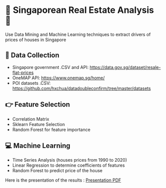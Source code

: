 # :hotel: Singaporean Real Estate Analysis :hotel:
Use Data Mining and Machine Learning techniques to extract drivers of prices of houses in Singapore

## :mag_right: Data Collection
- Singapore government .CSV and API: https://data.gov.sg/dataset/resale-flat-prices
- OneMAP API: https://www.onemap.sg/home/
- POI datasets .CSV: https://github.com/hxchua/datadoubleconfirm/tree/master/datasets 

## :point_right: Feature Selection
- Correlation Matrix
- Sklearn Feature Selection
- Random Forest for feature importance

## :computer: Machine Learning
- Time Series Analysis (houses prices from 1990 to 2020)
- Linear Regression to determine coefficients of features
- Random Forest to predict price of the house

Here is the presentation of the results : [Presentation PDF](https://github.com/Theob0t/Real-Estate-Analysis-Singapore/blob/master/REAL%20ESTATE%20ANALYSIS.pdf)
